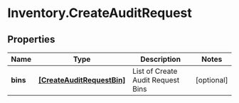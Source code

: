 # Inventory.CreateAuditRequest

## Properties

Name | Type | Description | Notes
------------ | ------------- | ------------- | -------------
**bins** | [**[CreateAuditRequestBin]**](CreateAuditRequestBin.md) | List of Create Audit Request Bins | [optional] 


